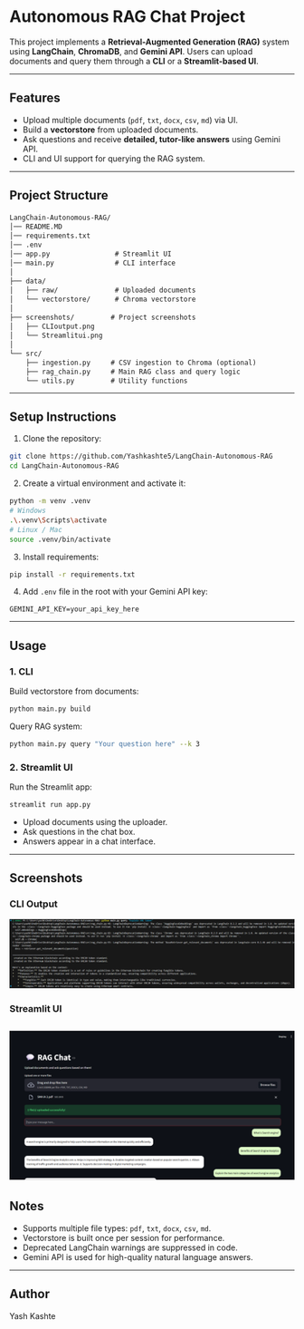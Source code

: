 # Autonomous RAG Chat Project

This project implements a **Retrieval-Augmented Generation (RAG)** system using **LangChain**, **ChromaDB**, and **Gemini API**. Users can upload documents and query them through a **CLI** or a **Streamlit-based UI**.

---

## Features

- Upload multiple documents (`pdf`, `txt`, `docx`, `csv`, `md`) via UI.
- Build a **vectorstore** from uploaded documents.
- Ask questions and receive **detailed, tutor-like answers** using Gemini API.
- CLI and UI support for querying the RAG system.

---

## Project Structure

```
LangChain-Autonomous-RAG/
│── README.MD
│── requirements.txt
│── .env
│── app.py                # Streamlit UI
│── main.py               # CLI interface
│
├── data/
│   ├── raw/              # Uploaded documents
│   └── vectorstore/      # Chroma vectorstore
│
├── screenshots/         # Project screenshots
│   ├── CLIoutput.png
│   └── Streamlitui.png
│
└── src/
    ├── ingestion.py     # CSV ingestion to Chroma (optional)
    ├── rag_chain.py     # Main RAG class and query logic
    └── utils.py         # Utility functions
```

---

## Setup Instructions

1. Clone the repository:

```bash
git clone https://github.com/Yashkashte5/LangChain-Autonomous-RAG
cd LangChain-Autonomous-RAG
```

2. Create a virtual environment and activate it:

```bash
python -m venv .venv
# Windows
.\.venv\Scripts\activate
# Linux / Mac
source .venv/bin/activate
```

3. Install requirements:

```bash
pip install -r requirements.txt
```

4. Add `.env` file in the root with your Gemini API key:

```
GEMINI_API_KEY=your_api_key_here
```

---

## Usage

### 1. CLI

Build vectorstore from documents:

```bash
python main.py build
```

Query RAG system:

```bash
python main.py query "Your question here" --k 3
```

### 2. Streamlit UI

Run the Streamlit app:

```bash
streamlit run app.py
```

- Upload documents using the uploader.
- Ask questions in the chat box.
- Answers appear in a chat interface.

---

## Screenshots

### CLI Output
![CLI Output](screenshots/CLIoutput.png)

### Streamlit UI
![Streamlit UI](screenshots/Streamlitui.png)
---

## Notes

- Supports multiple file types: `pdf`, `txt`, `docx`, `csv`, `md`.
- Vectorstore is built once per session for performance.
- Deprecated LangChain warnings are suppressed in code.
- Gemini API is used for high-quality natural language answers.

---

## Author

Yash Kashte

